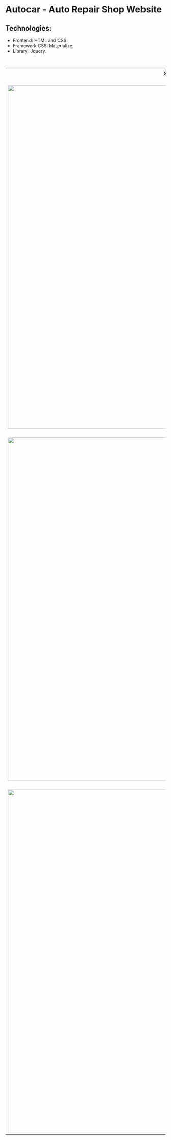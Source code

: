 # Autocar - Auto Repair Shop Website<br>
## Technologies:
* Frontend: HTML and CSS.
* Framework CSS: Materialize.
* Library: Jquery.
<br>
<table>
	<tr>
		<th width="100%">
			Screenshots<br>
		</th>
	</tr>
	<tr>
		<td>
      <br>
			<img width="1080" src="https://user-images.githubusercontent.com/68481189/98125636-76f92f80-1e93-11eb-87c1-af1dfd005aa7.jpg">
		</td>   
	</tr>
  <tr>
   <td>
      <br>
			<img width="1080" src="https://user-images.githubusercontent.com/68481189/98125641-782a5c80-1e93-11eb-9106-4641d211c821.jpg">
		</td>   
  </tr>
  <tr>
   <td>
      <br>
			<img width="1080" src="https://user-images.githubusercontent.com/68481189/98125646-795b8980-1e93-11eb-95fe-2c2a44077f5e.jpg">
		</td>   
  </tr> 
</table>
